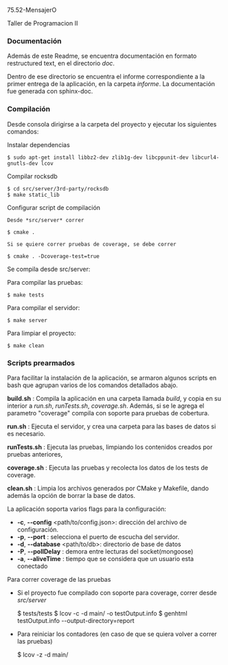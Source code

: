 75.52-MensajerO


Taller de Programacion II


### Documentación

Además de este Readme, se encuentra documentación en formato restructured text, en el directorio *doc*.

Dentro de ese directorio se encuentra el informe correspondiente a la primer entrega de la aplicación, en la carpeta *informe*.
La documentación fue generada con sphinx-doc.

### Compilación

Desde consola dirigirse a la carpeta del proyecto y ejecutar los siguientes comandos:

Instalar dependencias

    $ sudo apt-get install libbz2-dev zlib1g-dev libcppunit-dev libcurl4-gnutls-dev lcov

Compilar rocksdb

    $ cd src/server/3rd-party/rocksdb
    $ make static_lib

Configurar script de compilación

    Desde *src/server* correr

    $ cmake .

    Si se quiere correr pruebas de coverage, se debe correr

    $ cmake . -Dcoverage-test=true

Se compila desde src/server:

Para compilar las pruebas:

    $ make tests

Para compilar el servidor:

    $ make server

Para limpiar el proyecto:

    $ make clean

### Scripts prearmados

Para facilitar la instalación de la aplicación, se armaron algunos scripts en bash que agrupan varios de los comandos detallados abajo.

**build.sh** : Compila la aplicación en una carpeta llamada *build*, y copia en su interior a *run.sh*, *runTests.sh*, *coverage.sh*. Además, si se le agrega el parametro "coverage" compila con soporte para pruebas de cobertura.

**run.sh** : Ejecuta el servidor, y crea una carpeta para las bases de datos si es necesario.

**runTests.sh** : Ejecuta las pruebas, limpiando los contenidos creados por pruebas anteriores, 

**coverage.sh** : Ejecuta las pruebas y recolecta los datos de los tests de coverage.

**clean.sh** : Limpia los archivos generados por CMake y Makefile, dando además la opción de borrar la base de datos.

La aplicación soporta varios flags para la configuración:

* **-c**, **--config** <path/to/config.json>: dirección del archivo de configuración.
* **-p**, **--port** <numPuerto>: selecciona el puerto de escucha del servidor.
* **-d**, **--database** <path/to/db>: directorio de base de datos
* **-P**, **--pollDelay** <msec>: demora entre lecturas del socket(mongoose)
* **-a**, **--aliveTime** <msec>: tiempo que se considera que un usuario esta conectado

Para correr coverage de las pruebas

* Si el proyecto fue compilado con soporte para coverage, correr desde *src/server*

    $ tests/tests
    $ lcov -c -d main/ -o testOutput.info
    $ genhtml testOutput.info --output-directory=report

* Para reiniciar los contadores (en caso de que se quiera volver a correr las pruebas)

    $ lcov -z -d main/


